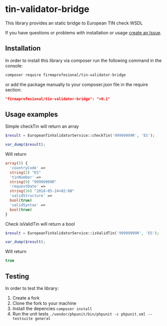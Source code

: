 # tin-validator-bridge
This library provides an static bridge to European TIN check WSDL

If you have questions or problems with installation or usage [create an Issue](https://github.com/firmaprofesional/tin-validator-bridge/issues).

## Installation

In order to install this library via composer run the following command in the console:

```sh
composer require firmaprofesional/tin-validator-bridge
```

or add the package manually to your composer.json file in the require section:

```json
"firmaprofesional/tin-validator-bridge": ">0.1"
```

## Usage examples

Simple checkTin will return an array
```php
$result = EuropeanTinValidatorService::checkTin('99999999R', 'ES');

var_dump($result);
```
Will return
```php
array(5) {
  'countryCode' =>
  string(2) "ES"
  'tinNumber' =>
  string(9) "99999999R"
  'requestDate' =>
  string(16) "2018-05-24+02:00"
  'validStructure' =>
  bool(true)
  'validSyntax' =>
  bool(true)
}
```

Check isValidTin will return a bool
```php
$result = EuropeanTinValidatorService::isValidTin('99999999R', 'ES');

var_dump($result);
```
Will return
```php
true
```

## Testing

In order to test the library:

1. Create a fork
2. Clone the fork to your machine
3. Install the depencies `composer install`
4. Run the unit tests `./vendor/phpunit/bin/phpunit -c phpunit.xml --testsuite general`